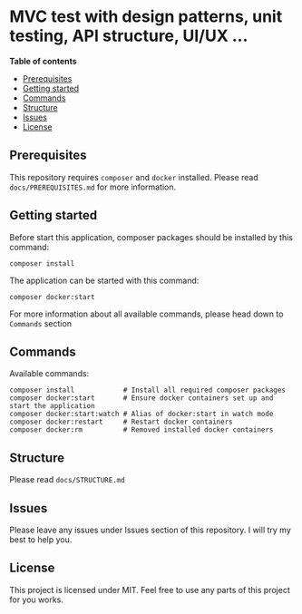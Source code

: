 # MVC test with design patterns, unit testing, API structure, UI/UX ...

**Table of contents**

  - [Prerequisites](#prerequisites)
  - [Getting started](#getting-started)
  - [Commands](#commands)
  - [Structure](#structure)
  - [Issues](#issues)
  - [License](#license)

## Prerequisites
This repository requires `composer` and `docker` installed. Please read `docs/PREREQUISITES.md` for more information.

## Getting started
Before start this application, composer packages should be installed by this command:
```
composer install
```

The application can be started with this command:
```
composer docker:start
```
For more information about all available commands, please head down to `Commands` section

## Commands
Available commands:
```
composer install            # Install all required composer packages
composer docker:start       # Ensure docker containers set up and start the application
composer docker:start:watch # Alias of docker:start in watch mode
composer docker:restart     # Restart docker containers
composer docker:rm          # Removed installed docker containers
```

## Structure
Please read `docs/STRUCTURE.md`

## Issues
Please leave any issues under Issues section of this repository. I will try my best to help you.

## License
This project is licensed under MIT. Feel free to use any parts of this project for you works.
